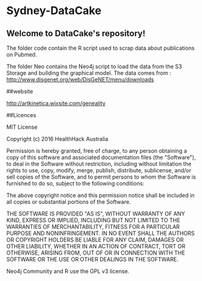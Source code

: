# Sydney-DataCake
## Welcome to DataCake's repository!
The folder code contain the R script used to scrap data about publications on Pubmed.

The folder Neo contains the Neo4j script to load the data from the S3 Storage and building the graphical model. The data comes from : http://www.disgenet.org/web/DisGeNET/menu/downloads

##website

http://artkinetica.wixsite.com/geneality

##Licences

MIT License

Copyright (c) 2016 HealthHack Australia

Permission is hereby granted, free of charge, to any person obtaining a copy
of this software and associated documentation files (the "Software"), to deal
in the Software without restriction, including without limitation the rights
to use, copy, modify, merge, publish, distribute, sublicense, and/or sell
copies of the Software, and to permit persons to whom the Software is
furnished to do so, subject to the following conditions:

The above copyright notice and this permission notice shall be included in all
copies or substantial portions of the Software.

THE SOFTWARE IS PROVIDED "AS IS", WITHOUT WARRANTY OF ANY KIND, EXPRESS OR
IMPLIED, INCLUDING BUT NOT LIMITED TO THE WARRANTIES OF MERCHANTABILITY,
FITNESS FOR A PARTICULAR PURPOSE AND NONINFRINGEMENT. IN NO EVENT SHALL THE
AUTHORS OR COPYRIGHT HOLDERS BE LIABLE FOR ANY CLAIM, DAMAGES OR OTHER
LIABILITY, WHETHER IN AN ACTION OF CONTRACT, TORT OR OTHERWISE, ARISING FROM,
OUT OF OR IN CONNECTION WITH THE SOFTWARE OR THE USE OR OTHER DEALINGS IN THE
SOFTWARE.

Neo4j Community and R use the GPL v3 license.
